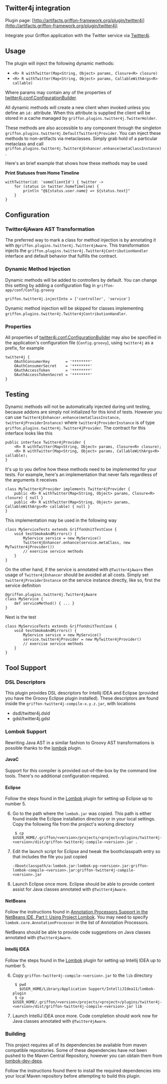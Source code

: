 
Twitter4j integration
---------------------

Plugin page: [http://artifacts.griffon-framework.org/plugin/twitter4j](http://artifacts.griffon-framework.org/plugin/twitter4j)


Integrate your Griffon application with the Twitter service via [Twitter4j][1].

Usage
-----

The plugin will inject the following dynamic methods:

 * `<R> R withTwitter(Map<String, Object> params, Closure<R> closure)`
 * `<R> R withTwitter(Map<String, Object> params, CallableWithArgs<R> callable)`

Where params may contain any of the properties of [twitter4j.conf.ConfigurationBuilder][2].

All dynamic methods will create a new client when invoked unless you define an
`id:` attribute. When this attribute is supplied the client will be stored in
a cache managed by `griffon.plugins.twitter4j.TwitterHolder`.

These methods are also accessible to any component through the singleton
`griffon.plugins.twitter4j.DefaultTwitter4jProvider`. You can inject these methods to
non-artifacts via metaclasses. Simply grab hold of a particular metaclass and
call `griffon.plugins.twitter4j.Twitter4jEnhancer.enhance(metaClassInstance)`.

Here's an brief example that shows how these methods may be used

__Print Statuses from Home Timeline__

    withTwitter(id: 'someClientId') { twitter ->
        for (status in twitter.homeTimeline) {
            println "@${status.user.name} => ${status.text}"
        }
    }

Configuration
-------------

### Twitter4jAware AST Transformation

The preferred way to mark a class for method injection is by annotating it with
`@griffon.plugins.twitter4j.Twitter4jAware`. This transformation injects the
`griffon.plugins.twitter4j.Twitter4jContributionHandler` interface and default behavior
that fulfills the contract.

### Dynamic Method Injection

Dynamic methods will be added to controllers by default. You can
change this setting by adding a configuration flag in `griffon-app/conf/Config.groovy`

    griffon.twitter4j.injectInto = ['controller', 'service']

Dynamic method injection will be skipped for classes implementing
`griffon.plugins.twitter4j.Twitter4jContributionHandler`.

### Properties

All properties of [twitter4j.conf.ConfigurationBuilder][2] may also be specified
in the application's configuration file (`Config.groovy`), using `twitter4j` as
a prefix, for example

    twitter4j {
        OAuthConsumerKey       = '********'
        OAuthConsumerSecret    = '********'
        OAuthAccessToken       = '********'
        OAuthAccessTokenSecret = '********'
    }

Testing
-------

Dynamic methods will not be automatically injected during unit testing, because
addons are simply not initialized for this kind of tests. However you can use
`Twitter4jEnhancer.enhance(metaClassInstance, twitter4jProviderInstance)` where
`twitter4jProviderInstance` is of type `griffon.plugins.twitter4j.Twitter4jProvider`.
The contract for this interface looks like this

    public interface Twitter4jProvider {
        <R> R withTwitter(Map<String, Object> params, Closure<R> closure);
        <R> R withTwitter(Map<String, Object> params, CallableWithArgs<R> callable);
    }

It's up to you define how these methods need to be implemented for your tests.
For example, here's an implementation that never fails regardless of the
arguments it receives

    class MyTwitter4jProvider implements Twitter4jProvider {
        public <R> R withTwitter(Map<String, Object> params, Closure<R> closure) { null }
        public <R> R withTwitter(Map<String, Object> params, CallableWithArgs<R> callable) { null }
    }
    
This implementation may be used in the following way

    class MyServiceTests extends GriffonUnitTestCase {
        void testSmokeAndMirrors() {
            MyService service = new MyService()
            Twitter4jEnhancer.enhance(service.metaClass, new MyTwitter4jProvider())
            // exercise service methods
        }
    }

On the other hand, if the service is annotated with `@Twitter4jAware` then usage
of `Twitter4jEnhancer` should be avoided at all costs. Simply set
`twitter4jProviderInstance` on the service instance directly, like so, first the
service definition

    @griffon.plugins.twitter4j.Twitter4jAware
    class MyService {
        def serviceMethod() { ... }
    }

Next is the test

    class MyServiceTests extends GriffonUnitTestCase {
        void testSmokeAndMirrors() {
            MyService service = new MyService()
            service.twitter4jProvider = new MyTwitter4jProvider()
            // exercise service methods
        }
    }

Tool Support
------------

### DSL Descriptors

This plugin provides DSL descriptors for Intellij IDEA and Eclipse (provided
you have the Groovy Eclipse plugin installed). These descriptors are found
inside the `griffon-twitter4j-compile-x.y.z.jar`, with locations

 * dsdl/twitter4j.dsld
 * gdsl/twitter4j.gdsl

### Lombok Support

Rewriting Java AST in a similar fashion to Groovy AST transformations is
possible thanks to the [lombok][3] plugin.

#### JavaC

Support for this compiler is provided out-of-the-box by the command line tools.
There's no additional configuration required.

#### Eclipse

Follow the steps found in the [Lombok][3] plugin for setting up Eclipse up to
number 5.

 6. Go to the path where the `lombok.jar` was copied. This path is either found
    inside the Eclipse installation directory or in your local settings. Copy
    the following file from the project's working directory

         $ cp $USER_HOME/.griffon/<version>/projects/<project>/plugins/twitter4j-<version>/dist/griffon-twitter4j-compile-<version>.jar .

 6. Edit the launch script for Eclipse and tweak the boothclasspath entry so
    that includes the file you just copied

        -Xbootclasspath/a:lombok.jar:lombok-pg-<version>.jar:griffon-lombok-compile-<version>.jar:griffon-twitter4j-compile-<version>.jar

 7. Launch Eclipse once more. Eclipse should be able to provide content assist
    for Java classes annotated with `@Twitter4jAware`.

#### NetBeans

Follow the instructions found in [Annotation Processors Support in the NetBeans
IDE, Part I: Using Project Lombok][4]. You may need to specify
`lombok.core.AnnotationProcessor` in the list of Annotation Processors.

NetBeans should be able to provide code suggestions on Java classes annotated
with `@Twitter4jAware`.

#### Intellij IDEA

Follow the steps found in the [Lombok][3] plugin for setting up Intellij IDEA
up to number 5.

 6. Copy `griffon-twitter4j-compile-<version>.jar` to the `lib` directory

         $ pwd
           $USER_HOME/Library/Application Support/IntelliJIdea11/lombok-plugin
         $ cp $USER_HOME/.griffon/<version>/projects/<project>/plugins/twitter4j-<version>/dist/griffon-twitter4j-compile-<version>.jar lib

 7. Launch IntelliJ IDEA once more. Code completion should work now for Java
    classes annotated with `@Twitter4jAware`.


[1]: http://twitter4j.org/en/index.html
[2]: http://twitter4j.org/javadoc/twitter4j/conf/ConfigurationBuilder.html
[3]: /plugin/lombok
[4]: http://netbeans.org/kb/docs/java/annotations-lombok.html

### Building

This project requires all of its dependencies be available from maven compatible repositories.
Some of these dependencies have not been pushed to the Maven Central Repository, however you
can obtain them from [lombok-dev-deps][lombok-dev-deps].

Follow the instructions found there to install the required dependencies into your local Maven
repository before attempting to build this plugin.

[lombok-dev-deps]: https://github.com/aalmiray/lombok-dev-deps